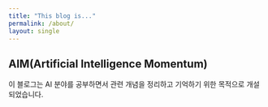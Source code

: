 ```yaml
---
title: "This blog is..."
permalink: /about/
layout: single
---
```


##  AIM(Artificial Intelligence Momentum)

이 블로그는 AI 분야를 공부하면서 관련 개념을 정리하고 기억하기 위한 목적으로 개설되었습니다.